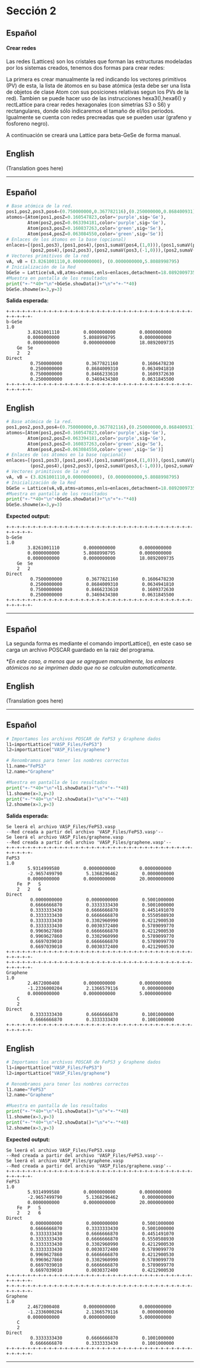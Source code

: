 # Sección 2

## Español
#### Crear redes
Las redes (Lattices) son los cristales que forman las estructuras modeladas por los sistemas creados, tenemos dos formas para crear redes:

La primera es crear manualmente la red indicando los vectores primitivos (PV) de esta, la lista de átomos en su base atómica (esta debe ser una lista de objetos de clase Atom con sus posiciones relativas segun los PVs de la red).
Tambien se puede hacer uso de las instrucciones hexa3(),hexa6() y rectLattice para crear redes hexagonales (con simetrias S3 o S6) y rectangulares, donde sólo indicaremos el tamaño de el/los periodos. Igualmente se cuenta con redes precreadas que se pueden usar (grafeno y fosforeno negro).

A continuación se creará una Lattice para beta-GeSe de forma manual.

## English
(Translation goes here)


---
## Español
```python
# Base atómica de la red.
pos1,pos2,pos3,pos4=(0.750000000,0.367782116),(0.250000000,0.868400931),(0.750000000,0.846623361),(0.250000000,0.346943438)
atomos=[Atom(pos1,posZ=0.160547823,color='purple',sig='Ge'),
        Atom(pos2,posZ=0.063394181,color='purple',sig='Ge'),
        Atom(pos3,posZ=0.160837263,color='green',sig='Se'),
        Atom(pos4,posZ=0.063084550,color='green',sig='Se')]
# Enlaces de los átomos en la base (opcional)
enlaces=[(pos1,pos3),(pos1,pos4),(pos1,sumaV(pos4,(1,0))),(pos1,sumaV(pos3,(0,-1))),
         (pos2,pos4),(pos2,pos3),(pos2,sumaV(pos3,(-1,0))),(pos2,sumaV(pos4,(0,1)))]
# Vectores primitivos de la red
vA, vB = (3.8261001110,0.0000000000), (0.0000000000,5.8088998795)
# Inicialización de la Red
bGeSe = Lattice(vA,vB,atms=atomos,enls=enlaces,detachment=18.0892009735,name='b-GeSe')
#Muestra en pantalla de los resultados
print("+-"*40+"\n"+bGeSe.showData()+"\n"+"+-"*40)
bGeSe.showme(x=3,y=3)
```
**Salida esperada:**
```
+-+-+-+-+-+-+-+-+-+-+-+-+-+-+-+-+-+-+-+-+-+-+-+-+-+-+-+-+-+-+-+-+-+-+-+-+-+-+-+-
b-GeSe
1.0
        3.8261001110         0.0000000000         0.0000000000
        0.0000000000         5.8088998795         0.0000000000
        0.0000000000         0.0000000000         18.0892009735
	Ge	Se
	2	2
Direct
         0.7500000000         0.3677821160         0.1606478230
         0.2500000000         0.8684009310         0.0634941810
         0.7500000000         0.8466233610         0.1609372630
         0.2500000000         0.3469434380         0.0631845500
+-+-+-+-+-+-+-+-+-+-+-+-+-+-+-+-+-+-+-+-+-+-+-+-+-+-+-+-+-+-+-+-+-+-+-+-+-+-+-+-

```

## English
```python
# Base atómica de la red.
pos1,pos2,pos3,pos4=(0.750000000,0.367782116),(0.250000000,0.868400931),(0.750000000,0.846623361),(0.250000000,0.346943438)
atomos=[Atom(pos1,posZ=0.160547823,color='purple',sig='Ge'),
        Atom(pos2,posZ=0.063394181,color='purple',sig='Ge'),
        Atom(pos3,posZ=0.160837263,color='green',sig='Se'),
        Atom(pos4,posZ=0.063084550,color='green',sig='Se')]
# Enlaces de los átomos en la base (opcional)
enlaces=[(pos1,pos3),(pos1,pos4),(pos1,sumaV(pos4,(1,0))),(pos1,sumaV(pos3,(0,-1))),
         (pos2,pos4),(pos2,pos3),(pos2,sumaV(pos3,(-1,0))),(pos2,sumaV(pos4,(0,1)))]
# Vectores primitivos de la red
vA, vB = (3.8261001110,0.0000000000), (0.0000000000,5.8088998795)
# Inicialización de la Red
bGeSe = Lattice(vA,vB,atms=atomos,enls=enlaces,detachment=18.0892009735,name='b-GeSe')
#Muestra en pantalla de los resultados
print("+-"*40+"\n"+bGeSe.showData()+"\n"+"+-"*40)
bGeSe.showme(x=3,y=3)
```
**Expected output:**
```
+-+-+-+-+-+-+-+-+-+-+-+-+-+-+-+-+-+-+-+-+-+-+-+-+-+-+-+-+-+-+-+-+-+-+-+-+-+-+-+-
b-GeSe
1.0
        3.8261001110         0.0000000000         0.0000000000
        0.0000000000         5.8088998795         0.0000000000
        0.0000000000         0.0000000000         18.0892009735
	Ge	Se
	2	2
Direct
         0.7500000000         0.3677821160         0.1606478230
         0.2500000000         0.8684009310         0.0634941810
         0.7500000000         0.8466233610         0.1609372630
         0.2500000000         0.3469434380         0.0631845500
+-+-+-+-+-+-+-+-+-+-+-+-+-+-+-+-+-+-+-+-+-+-+-+-+-+-+-+-+-+-+-+-+-+-+-+-+-+-+-+-

```

---
## Español
La segunda forma es mediante el comando importLattice(), en este caso se carga un archivo POSCAR guardado en la raiz del programa.

**En este caso, a menos que se agreguen manualmente, los enlaces atómicos no se imprimen dado que no se calculan automaticamente.*

## English
(Translation goes here)


---
## Español
```python
# Importamos los archivos POSCAR de FePS3 y Graphene dados
l1=importLattice("VASP_Files/FePS3")
l2=importLattice("VASP_Files/graphene")

# Renombramos para tener los nombres correctos
l1.name="FePS3"
l2.name="Graphene"

#Muestra en pantalla de los resultados
print("+-"*40+"\n"+l1.showData()+"\n"+"+-"*40)
l1.showme(x=3,y=3)
print("+-"*40+"\n"+l2.showData()+"\n"+"+-"*40)
l2.showme(x=3,y=3)
```
**Salida esperada:**
```
Se leerá el archivo VASP_Files/FePS3.vasp
--Red creada a partir del archivo 'VASP_Files/FePS3.vasp'--
Se leerá el archivo VASP_Files/graphene.vasp
--Red creada a partir del archivo 'VASP_Files/graphene.vasp'--
+-+-+-+-+-+-+-+-+-+-+-+-+-+-+-+-+-+-+-+-+-+-+-+-+-+-+-+-+-+-+-+-+-+-+-+-+-+-+-+-
FePS3
1.0
        5.9314999580         0.0000000000         0.0000000000
        -2.9657499790         5.1368296462         0.0000000000
        0.0000000000         0.0000000000         20.0000000000
	Fe	P	S
	2	2	6
Direct
         0.0000000000         0.0000000000         0.5001000000
         0.6666666870         0.3333333430         0.5001000000
         0.3333333430         0.6666666870         0.4451491070
         0.3333333430         0.6666666870         0.5550508930
         0.3333333430         0.3302960990         0.4212900530
         0.3333333430         0.0030372400         0.5789099770
         0.9969627860         0.6666666870         0.4212900530
         0.9969627860         0.3302960990         0.5789099770
         0.6697039010         0.6666666870         0.5789099770
         0.6697039010         0.0030372400         0.4212900530
+-+-+-+-+-+-+-+-+-+-+-+-+-+-+-+-+-+-+-+-+-+-+-+-+-+-+-+-+-+-+-+-+-+-+-+-+-+-+-+-
+-+-+-+-+-+-+-+-+-+-+-+-+-+-+-+-+-+-+-+-+-+-+-+-+-+-+-+-+-+-+-+-+-+-+-+-+-+-+-+-
Graphene
1.0
        2.4672000408         0.0000000000         0.0000000000
        -1.2336000204         2.1366579116         0.0000000000
        0.0000000000         0.0000000000         5.0000000000
	C
	2
Direct
         0.3333333430         0.6666666870         0.1001000000
         0.6666666870         0.3333333430         0.1001000000
+-+-+-+-+-+-+-+-+-+-+-+-+-+-+-+-+-+-+-+-+-+-+-+-+-+-+-+-+-+-+-+-+-+-+-+-+-+-+-+-

```

## English
```python
# Importamos los archivos POSCAR de FePS3 y Graphene dados
l1=importLattice("VASP_Files/FePS3")
l2=importLattice("VASP_Files/graphene")

# Renombramos para tener los nombres correctos
l1.name="FePS3"
l2.name="Graphene"

#Muestra en pantalla de los resultados
print("+-"*40+"\n"+l1.showData()+"\n"+"+-"*40)
l1.showme(x=3,y=3)
print("+-"*40+"\n"+l2.showData()+"\n"+"+-"*40)
l2.showme(x=3,y=3)
```
**Expected output:**
```
Se leerá el archivo VASP_Files/FePS3.vasp
--Red creada a partir del archivo 'VASP_Files/FePS3.vasp'--
Se leerá el archivo VASP_Files/graphene.vasp
--Red creada a partir del archivo 'VASP_Files/graphene.vasp'--
+-+-+-+-+-+-+-+-+-+-+-+-+-+-+-+-+-+-+-+-+-+-+-+-+-+-+-+-+-+-+-+-+-+-+-+-+-+-+-+-
FePS3
1.0
        5.9314999580         0.0000000000         0.0000000000
        -2.9657499790         5.1368296462         0.0000000000
        0.0000000000         0.0000000000         20.0000000000
	Fe	P	S
	2	2	6
Direct
         0.0000000000         0.0000000000         0.5001000000
         0.6666666870         0.3333333430         0.5001000000
         0.3333333430         0.6666666870         0.4451491070
         0.3333333430         0.6666666870         0.5550508930
         0.3333333430         0.3302960990         0.4212900530
         0.3333333430         0.0030372400         0.5789099770
         0.9969627860         0.6666666870         0.4212900530
         0.9969627860         0.3302960990         0.5789099770
         0.6697039010         0.6666666870         0.5789099770
         0.6697039010         0.0030372400         0.4212900530
+-+-+-+-+-+-+-+-+-+-+-+-+-+-+-+-+-+-+-+-+-+-+-+-+-+-+-+-+-+-+-+-+-+-+-+-+-+-+-+-
+-+-+-+-+-+-+-+-+-+-+-+-+-+-+-+-+-+-+-+-+-+-+-+-+-+-+-+-+-+-+-+-+-+-+-+-+-+-+-+-
Graphene
1.0
        2.4672000408         0.0000000000         0.0000000000
        -1.2336000204         2.1366579116         0.0000000000
        0.0000000000         0.0000000000         5.0000000000
	C
	2
Direct
         0.3333333430         0.6666666870         0.1001000000
         0.6666666870         0.3333333430         0.1001000000
+-+-+-+-+-+-+-+-+-+-+-+-+-+-+-+-+-+-+-+-+-+-+-+-+-+-+-+-+-+-+-+-+-+-+-+-+-+-+-+-

```

---
